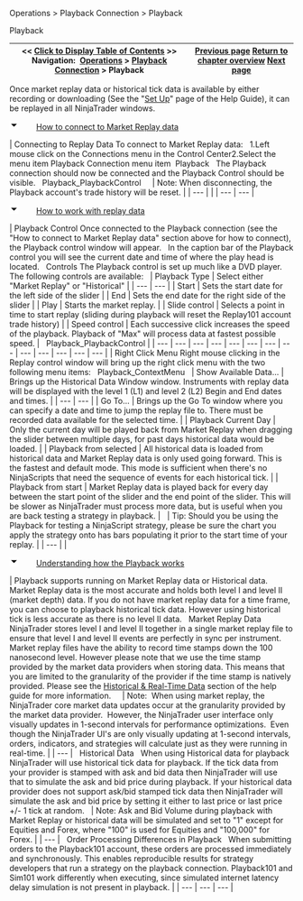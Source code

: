 ﻿


Operations \> Playback Connection \> Playback






















Playback







| \<\< [Click to Display Table of Contents](playback.md) \>\> **Navigation:**     [Operations](operations-1.md) \> [Playback Connection](playback_connection-1.md) \> Playback | [Previous page](set_up12-1.md) [Return to chapter overview](playback_connection-1.md) [Next page](data_files-1.md) |
| --- | --- |














Once market replay data or historical tick data is available by either recording or downloading (See the "[Set Up](set_up12-1.md)" page of the Help Guide), it can be replayed in all NinjaTrader windows. 


![tog_minus](tog_minus-1.gif)        [How to connect to Market Replay data](javascript:HMToggle('toggle','HowToConnectToMarketReplayData','HowToConnectToMarketReplayData_ICON'))




| Connecting to Replay Data To connect to Market Replay data:   1\.Left mouse click on the Connections menu in the Control Center2\.Select the menu item Playback Connection menu item  Playback   The Playback connection should now be connected and the Playback Control should be visible.    Playback_PlaybackControl       | Note: When disconnecting, the Playback account's trade history will be reset. | | --- | |
| --- | --- |



![tog_minus](tog_minus-1.gif)        [How to work with replay data](javascript:HMToggle('toggle','HowToWorkWithReplayData','HowToWorkWithReplayData_ICON'))




| Playback Control Once connected to the Playback connection (see the "How to connect to Market Replay data" section above for how to connect), the Playback control window will appear.   In the caption bar of the Playback control you will see the current date and time of where the play head is located.   Controls The Playback control is set up much like a DVD player. The following controls are available:     | Playback Type | Select either "Market Replay" or "Historical" | | --- | --- | | Start | Sets the start date for the left side of the slider | | End | Sets the end date for the right side of the slider | | Play | Starts the market replay. | | Slide control | Selects a point in time to start replay (sliding during playback will reset the Replay101 account trade history) | | Speed control | Each successive click increases the speed of the playback. Playback of "Max" will process data at fastest possible speed. |      Playback_PlaybackControl |
| --- | --- | --- | --- | --- | --- | --- | --- | --- | --- | --- | --- | --- |
| Right Click Menu Right mouse clicking in the Replay control window will bring up the right click menu with the two following menu items:    Playback_ContextMenu     | Show Available Data... | Brings up the Historical Data Window window. Instruments with replay data will be displayed with the level 1 (L1\) and level 2 (L2\) Begin and End dates and times. | | --- | --- | | Go To... | Brings up the Go To window where you can specify a date and time to jump the replay file to. There must be recorded data available for the selected time. | | Playback Current Day | Only the current day will be played back from Market Replay when dragging the slider between multiple days, for past days historical data would be loaded. | | Playback from selected | All historical data is loaded from historical data and Market Replay data is only used going forward. This is the fastest and default mode. This mode is sufficient when there's no NinjaScripts that need the sequence of events for each historical tick. | | Playback from start | Market Replay data is played back for every day between the start point of the slider and the end point of the slider. This will be slower as NinjaTrader must process more data, but is useful when you are back testing a strategy in playback. |        | Tip:  Should you be using the Playback for testing a NinjaScript strategy, please be sure the chart you apply the strategy onto has bars populating it prior to the start time of your replay. | | --- | |



![tog_minus](tog_minus-1.gif)        [Understanding how the Playback works](javascript:HMToggle('toggle','UnderstandingHowThePlaybackWorks','UnderstandingHowThePlaybackWorks_ICON'))




| Playback supports running on Market Replay data or Historical data. Market Replay data is the most accurate and holds both level I and level II (market depth) data. If you do not have market replay data for a time frame, you can choose to playback historical tick data. However using historical tick is less accurate as there is no level II data.   Market Replay Data   NinjaTrader stores level I and level II together in a single market replay file to ensure that level I and level II events are perfectly in sync per instrument.    Market replay files have the ability to record time stamps down the 100 nanosecond level. However please note that we use the time stamp provided by the market data providers when storing data. This means that you are limited to the granularity of the provider if the time stamp is natively provided. Please see the [Historical \& Real\-Time Data](data_by_provider-1.md) section of the help guide for more information.       | Note:  When using market replay, the NinjaTrader core market data updates occur at the granularity provided by the market data provider.  However, the NinjaTrader user interface only visually updates in 1\-second intervals for performance optimizations.  Even though the NinjaTrader UI's are only visually updating at 1\-second intervals, orders, indicators, and strategies will calculate just as they were running in real\-time. | | --- |      Historical Data   When using Historical data for playback NinjaTrader will use historical tick data for playback. If the tick data from your provider is stamped with ask and bid data then NinjaTrader will use that to simulate the ask and bid price during playback. If your historical data provider does not support ask/bid stamped tick data then NinjaTrader will simulate the ask and bid price by setting it either to last price or last price \+/\- 1 tick at random.     | Note: Ask and Bid Volume during playback with Market Replay or historical data will be simulated and set to "1" except for Equities and Forex, where "100" is used for Equities and "100,000" for Forex. | | --- |      Order Processing Differences in Playback   When submitting orders to the Playback101 account, these orders are processed immediately and synchronously. This enables reproducible results for strategy developers that run a strategy on the playback connection. Playback101 and Sim101 work differently when executing, since simulated internet latency delay simulation is not present in playback. |
| --- | --- | --- |










